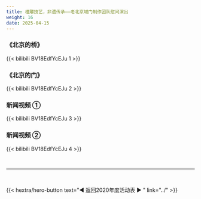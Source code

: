 ```yaml
---
title: 檀雕技艺，非遗传承——老北京城门制作团队慰问演出
weight: 16
date: 2025-04-15
---
```


### 《北京的桥》

{{< bilibili BV18EdfYcEJu 1 >}}

### 《北京的门》
{{< bilibili BV18EdfYcEJu 2 >}}

### 新闻视频 ①
{{< bilibili BV18EdfYcEJu 3 >}}

### 新闻视频 ②
{{< bilibili BV18EdfYcEJu 4 >}}

<br>
<hr>
<br>

{{< hextra/hero-button text="◀ 返回2020年度活动表 ▶ " link="../" >}}

